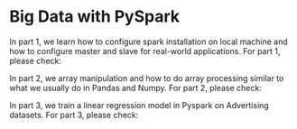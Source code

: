 # Big Data with PySpark

In part 1, we learn how to configure spark installation on local machine and how to configure master and slave for real-world applications.
For part 1, please check:  


In part 2, we array manipulation and how to do array processing similar to what we usually do in Pandas and Numpy.
For part 2, please check:

In part 3, we train a linear regression model in Pyspark on Advertising datasets.
For part 3, please check:
